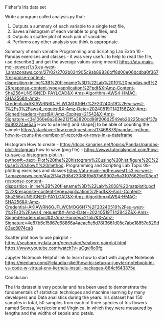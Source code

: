 Fisher's Iris data set

Write a program called analysis.py that:
1. Outputs a summary of each variable to a single text file,
2. Saves a histogram of each variable to png files, and 
3. Outputs a scatter plot of each pair of variables.
4. Performs any other analysis you think is appropriate.

Summary of each variable 
Programming and Scripting Lab Extra 10 - Pandas exercises and classes - it was very useful to help to read the file,
use describe() and get the average values using mean()
https://atu-main-mdl-euwest1.s3.eu-west-1.amazonaws.com/27/02/2702b024905c9ab89836bff8d00e06dcdba0f367?response-content-disposition=inline%3B%20filename%3D%22Lab%2010%20pandas.pdf%22&response-content-type=application%2Fpdf&X-Amz-Content-Sha256=UNSIGNED-PAYLOAD&X-Amz-Algorithm=AWS4-HMAC-SHA256&X-Amz-Credential=AKIAWRN6GJFLWCMOG6H7%2F20240519%2Feu-west-1%2Fs3%2Faws4_request&X-Amz-Date=20240519T142158Z&X-Amz-SignedHeaders=host&X-Amz-Expires=21542&X-Amz-Signature=c3e1060e8a368e213f5a3820cd98f206d2549eb26225bad4f37a9d80224ae5a5
How to use len() and shape[] to be able of counting the sample 
https://stackoverflow.com/questions/17468878/pandas-python-how-to-count-the-number-of-records-or-rows-in-a-dataframe

Histogram 
How to create - https://docs.kanaries.net/topics/Pandas/pandas-plot-histogram 
how to save (png file) - https://www.tutorialspoint.com/how-to-save-a-histogram-plot-in-python#:~:text=Plot%20the%20histogram%20using%20hist,figure%2C%20use%20show()%20method.
Programming and Scripting Lab Topic 08-plotting exercises and classes
https://atu-main-mdl-euwest1.s3.eu-west-1.amazonaws.com/4a/2f/4a2fd8d23088f9d87b69902e5a31076629cf05cb?response-content-disposition=inline%3B%20filename%3D%22Lab%2008%20matplotlb.pdf%22&response-content-type=application%2Fpdf&X-Amz-Content-Sha256=UNSIGNED-PAYLOAD&X-Amz-Algorithm=AWS4-HMAC-SHA256&X-Amz-Credential=AKIAWRN6GJFLWCMOG6H7%2F20240519%2Feu-west-1%2Fs3%2Faws4_request&X-Amz-Date=20240519T142843Z&X-Amz-SignedHeaders=host&X-Amz-Expires=21557&X-Amz-Signature=4e67b6c15867c68866a4aeae5e5d78f3661d05c7abe18857d529d83ac8074ca8

Scatter plot
how to use pairplot - https://seaborn.pydata.org/generated/seaborn.pairplot.html
https://www.youtube.com/watch?v=uCgvlfIo9fg

Jupyter Notebook
Helpful link to learn how to start with Jupyter Notebook 
https://medium.com/@claudia.nikel/how-to-setup-a-jupyter-notebook-in-vs-code-w-virtual-env-kernels-install-packages-884cf643375e

Conclusion 

   The Iris dataset is very popular and has been used to demonstrate the fundamentals of statistical techniques and machine learning by many developers and Data analistics during the years. 
   Iris dataset has 150 samples in total, 50 samples from each of three species of Iris flowers named Setosa, Versicolor and Virginica, in which they were measured by lengths and the widths of sepals and petals.



